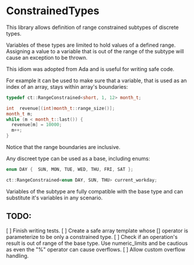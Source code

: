 ConstrainedTypes
================

This library allows definition of range constrained subtypes of discrete types.

Variables of these types are limited to hold values of a defined range. Assigning a value to a variable that is out of the range of the subtype will cause an exception to be thrown.

This idiom was adopted from Ada and is useful for writing safe code. 

For example it can be used to make sure that a variable, that is used as an index of an array, stays within array's boundaries:

```C++
typedef ct::RangeConstrained<short, 1, 12> month_t;

int  revenue[(int)month_t::range_size()];
month_t m;
while (m < month_t::last()) {
  revenue[m] = 10000;
  m++;
}
```

Notice that the range boundaries are inclusive.

Any discreet type can be used as a base, including enums:

```C++
enum DAY {  SUN, MON, TUE, WED, THU, FRI, SAT }; 

ct::RangeConstrained<enum DAY, SUN, THU> current_workday;
```

Variables of the subtype are fully compatible with the base type and can substitute it's variables in any scenario.


TODO:
------
[ ] Finish writing tests.
[ ] Create a safe array template whose [] operator is parameterize to be only a constrained type.
[ ] Check if an operation's result is out of range of the base type. Use numeric_limits and be cautious as even the "%" operator can cause overflows.
[ ] Allow custom overflow handling.
